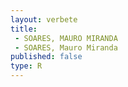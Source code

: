 ```yaml
---
layout: verbete
title:
 - SOARES, MAURO MIRANDA
 - SOARES, Mauro Miranda
published: false
type: R
---
```


